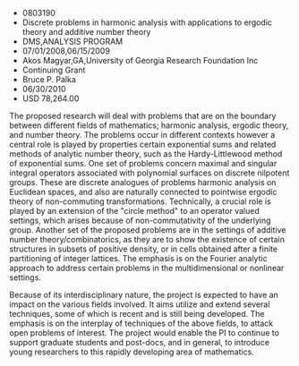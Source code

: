 
* 0803190
* Discrete problems in harmonic analysis with applications to ergodic theory and additive number theory
* DMS,ANALYSIS PROGRAM
* 07/01/2008,06/15/2009
* Akos Magyar,GA,University of Georgia Research Foundation Inc
* Continuing Grant
* Bruce P. Palka
* 06/30/2010
* USD 78,264.00

The proposed research will deal with problems that are on the boundary between
different fields of mathematics; harmonic analysis, ergodic theory, and number
theory. The problems occur in different contexts however a central role is
played by properties certain exponential sums and related methods of analytic
number theory, such as the Hardy-Littlewood method of exponential sums. One set
of problems concern maximal and singular integral operators associated with
polynomial surfaces on discrete nilpotent groups. These are discrete analogues
of problems harmonic analysis on Euclidean spaces, and also are naturally
connected to pointwise ergodic theory of non-commuting transformations.
Technically, a crucial role is played by an extension of the "circle method" to
an operator valued settings, which arises because of non-commutativity of the
underlying group. Another set of the proposed problems are in the settings of
additive number theory/combinatorics, as they are to show the existence of
certain structures in subsets of positive density, or in cells obtained after a
finite partitioning of integer lattices. The emphasis is on the Fourier analytic
approach to address certain problems in the multidimensional or nonlinear
settings.

Because of its interdisciplinary nature, the project is expected to have an
impact on the various fields involved. It aims utilize and extend several
techniques, some of which is recent and is still being developed. The emphasis
is on the interplay of techniques of the above fields, to attack open problems
of interest. The project would enable the PI to continue to support graduate
students and post-docs, and in general, to introduce young researchers to this
rapidly developing area of mathematics.
